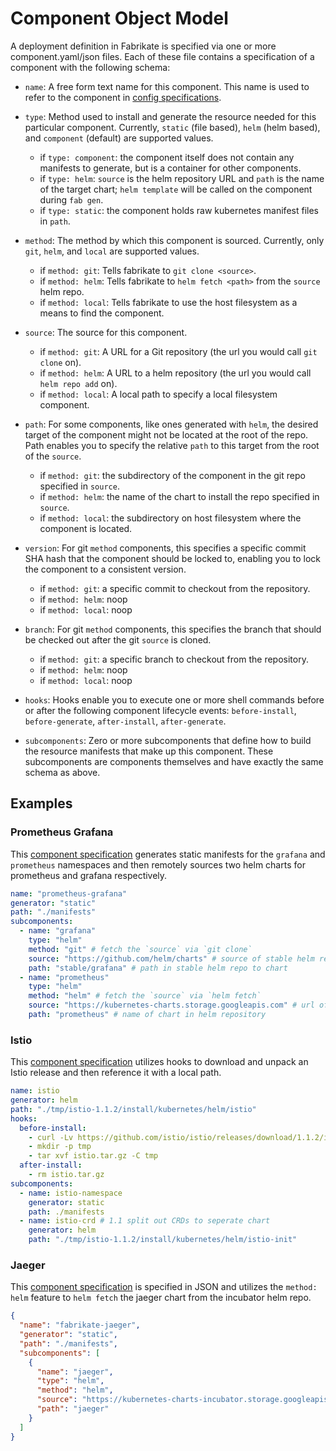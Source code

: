 # Component Object Model

A deployment definition in Fabrikate is specified via one or more component.yaml/json files. Each of these file contains a
specification of a component with the following schema:

- `name`: A free form text name for this component. This name is used to refer to the component in [config specifications](./config.md).

- `type`: Method used to install and generate the resource needed for this particular component. Currently, `static` (file based), `helm` (helm based), and `component` (default) are supported values.

  - if `type: component`: the component itself does not contain any manifests to generate, but is a container for other components.
  - if `type: helm`: `source` is the helm repository URL and `path` is the name of the target chart; `helm template` will be called on the component during `fab gen`.
  - if `type: static`: the component holds raw kubernetes manifest files in `path`.

- `method`: The method by which this component is sourced. Currently, only `git`, `helm`, and `local` are supported values.

  - if `method: git`: Tells fabrikate to `git clone <source>`.
  - if `method: helm`: Tells fabrikate to `helm fetch <path>` from the `source` helm repo.
  - if `method: local`: Tells fabrikate to use the host filesystem as a means to find the component.

- `source`: The source for this component.

  - if `method: git`: A URL for a Git repository (the url you would call `git clone` on).
  - if `method: helm`: A URL to a helm repository (the url you would call `helm repo add` on).
  - if `method: local`: A local path to specify a local filesystem component.

- `path`: For some components, like ones generated with `helm`, the desired target of the component might not be located at the root of the repo. Path enables you to specify the relative `path` to this target from the root of the `source`.

  - if `method: git`: the subdirectory of the component in the git repo specified in `source`.
  - if `method: helm`: the name of the chart to install the repo specified in `source`.
  - if `method: local`: the subdirectory on host filesystem where the component is located.

- `version`: For git `method` components, this specifies a specific commit SHA hash that the component should be locked to, enabling you to lock the component to a consistent version.

  - if `method: git`: a specific commit to checkout from the repository.
  - if `method: helm`: noop
  - if `method: local`: noop

- `branch`: For git `method` components, this specifies the branch that should be checked out after the git `source` is cloned.

  - if `method: git`: a specific branch to checkout from the repository.
  - if `method: helm`: noop
  - if `method: local`: noop

- `hooks`: Hooks enable you to execute one or more shell commands before or after the following component lifecycle events: `before-install`, `before-generate`, `after-install`, `after-generate`.

- `subcomponents`: Zero or more subcomponents that define how to build the resource manifests that make up this component. These subcomponents are components themselves and have exactly the same schema as above.

## Examples

### Prometheus Grafana

This [component specification](https://github.com/timfpark/fabrikate-prometheus-grafana) generates static manifests for the `grafana` and `prometheus` namespaces and then remotely sources two helm charts for prometheus and grafana respectively.

```yaml
name: "prometheus-grafana"
generator: "static"
path: "./manifests"
subcomponents:
  - name: "grafana"
    type: "helm"
    method: "git" # fetch the `source` via `git clone`
    source: "https://github.com/helm/charts" # source of stable helm repo
    path: "stable/grafana" # path in stable helm repo to chart
  - name: "prometheus"
    type: "helm"
    method: "helm" # fetch the `source` via `helm fetch`
    source: "https://kubernetes-charts.storage.googleapis.com" # url of helm repo the chart resides
    path: "prometheus" # name of chart in helm repository
```

### Istio

This [component specification](https://github.com/evanlouie/fabrikate-istio) utilizes hooks to download and unpack an Istio release and then reference it with a local path.

```yaml
name: istio
generator: helm
path: "./tmp/istio-1.1.2/install/kubernetes/helm/istio"
hooks:
  before-install:
    - curl -Lv https://github.com/istio/istio/releases/download/1.1.2/istio-1.1.2-linux.tar.gz -o istio.tar.gz
    - mkdir -p tmp
    - tar xvf istio.tar.gz -C tmp
  after-install:
    - rm istio.tar.gz
subcomponents:
  - name: istio-namespace
    generator: static
    path: ./manifests
  - name: istio-crd # 1.1 split out CRDs to seperate chart
    generator: helm
    path: "./tmp/istio-1.1.2/install/kubernetes/helm/istio-init"
```

### Jaeger

This [component specification](https://github.com/bnookala/fabrikate-jaeger) is specified in JSON and utilizes the `method: helm` feature to `helm fetch` the jaeger chart from the incubator helm repo.

```json
{
  "name": "fabrikate-jaeger",
  "generator": "static",
  "path": "./manifests",
  "subcomponents": [
    {
      "name": "jaeger",
      "type": "helm",
      "method": "helm",
      "source": "https://kubernetes-charts-incubator.storage.googleapis.com/",
      "path": "jaeger"
    }
  ]
}
```
